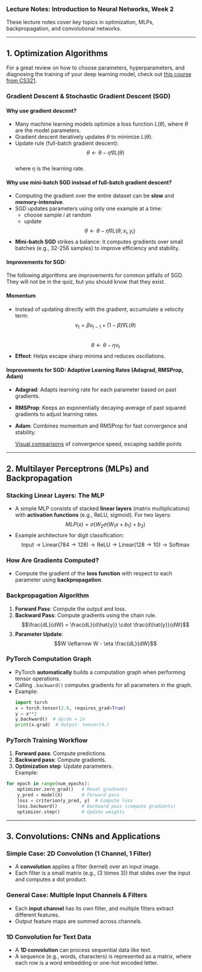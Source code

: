 ### **Lecture Notes: Introduction to Neural Networks, Week 2**  

These lecture notes cover key topics in optimization, MLPs, backpropagation, and convolutional networks.

---

## **1. Optimization Algorithms**
For a great review on how to choose parameters, hyperparameters, and diagnosing the training of your deep learning model, check out [this course from CS321](https://cs231n.github.io/neural-networks-3/#baby).
### **Gradient Descent & Stochastic Gradient Descent (SGD)**  
#### Why use gradient descent?  
- Many machine learning models optimize a loss function $L(\theta)$, where $\theta$ are the model parameters.  
- Gradient descent iteratively updates $\theta$ to minimize $L(\theta)$.  
- Update rule (full-batch gradient descent):  
 $$\theta \leftarrow \theta - \eta \nabla L(\theta)$$  
  where $\eta$ is the learning rate.  

#### Why use mini-batch SGD instead of full-batch gradient descent?  
- Computing the gradient over the entire dataset can be **slow** and **memory-intensive**.  
- SGD updates parameters using only one example at a time:  
   - choose sample $i$ at random
   - update $$\theta \leftarrow \theta - \eta \nabla L(\theta; x_i, y_i)$$  
- **Mini-batch SGD** strikes a balance: it computes gradients over small batches (e.g., 32-256 samples) to improve efficiency and stability.

#### Improvements for SGD:
The following algorithms are improvements for common pitfalls of SGD. They will not be in the quiz, but you should know that they exist.

#### Momentum
- Instead of updating directly with the gradient, accumulate a velocity term:  
 $$v_t = \beta v_{t-1} + (1 - \beta) \nabla L(\theta)$$  
 $$\theta \leftarrow \theta - \eta v_t$$  
- **Effect**: Helps escape sharp minima and reduces oscillations.

#### Improvements for SGD: Adaptive Learning Rates (Adagrad, RMSProp, Adam)  
- **Adagrad**: Adapts learning rate for each parameter based on past gradients.  
- **RMSProp**: Keeps an exponentially decaying average of past squared gradients to adjust learning rates.  
- **Adam**: Combines momentum and RMSProp for fast convergence and stability.

  [Visual comparisons](https://imgur.com/a/visualizing-optimization-algos-Hqolp) of convergence speed, escaping saddle points

---

## **2. Multilayer Perceptrons (MLPs) and Backpropagation**  
### **Stacking Linear Layers: The MLP**  
- A simple MLP consists of stacked **linear layers** (matrix multiplications) with **activation functions** (e.g., ReLU, sigmoid).
For two layers: $$MLP(x) = \sigma(W_2 \sigma(W_1 x + b_1) + b_2)$$
- Example architecture for digit classification:  
 $$\text{Input} \rightarrow \text{Linear} (784 \to 128) \rightarrow \text{ReLU} \rightarrow \text{Linear} (128 \to 10) \rightarrow \text{Softmax}$$

### **How Are Gradients Computed?**  
- Compute the gradient of the **loss function** with respect to each parameter using **backpropagation**.  

### **Backpropagation Algorithm**
1. **Forward Pass**: Compute the output and loss.  
2. **Backward Pass**: Compute gradients using the chain rule.  
  $$\frac{dL}{dW} = \frac{dL}{d\hat{y}} \cdot \frac{d\hat{y}}{dW}$$  
3. **Parameter Update**:  
  $$W \leftarrow W - \eta \frac{dL}{dW}$$

### **PyTorch Computation Graph**  
- PyTorch **automatically** builds a computation graph when performing tensor operations.  
- Calling `.backward()` computes gradients for all parameters in the graph.  
- Example:  
  ```python
  import torch
  x = torch.tensor(2.0, requires_grad=True)
  y = x**2
  y.backward()  # dy/dx = 2x
  print(x.grad)  # Output: tensor(4.)
  ```

### **PyTorch Training Workflow**  
1. **Forward pass**: Compute predictions.  
2. **Backward pass**: Compute gradients.  
3. **Optimization step**: Update parameters.  
Example:  
```python
for epoch in range(num_epochs):
    optimizer.zero_grad()   # Reset gradients
    y_pred = model(X)       # Forward pass
    loss = criterion(y_pred, y)  # Compute loss
    loss.backward()         # Backward pass (compute gradients)
    optimizer.step()        # Update weights
```

---

## **3. Convolutions: CNNs and Applications**  
### **Simple Case: 2D Convolution (1 Channel, 1 Filter)**  
- A **convolution** applies a filter (kernel) over an input image.  
- Each filter is a small matrix (e.g., \(3 \times 3\)) that slides over the input and computes a dot product.  

### **General Case: Multiple Input Channels & Filters**  
- Each **input channel** has its own filter, and multiple filters extract different features.  
- Output feature maps are summed across channels.

### **1D Convolution for Text Data**  
- A **1D convolution** can process sequential data like text.  
- A sequence (e.g., words, characters) is represented as a matrix, where each row is a word embedding or one-hot encoded letter.  
